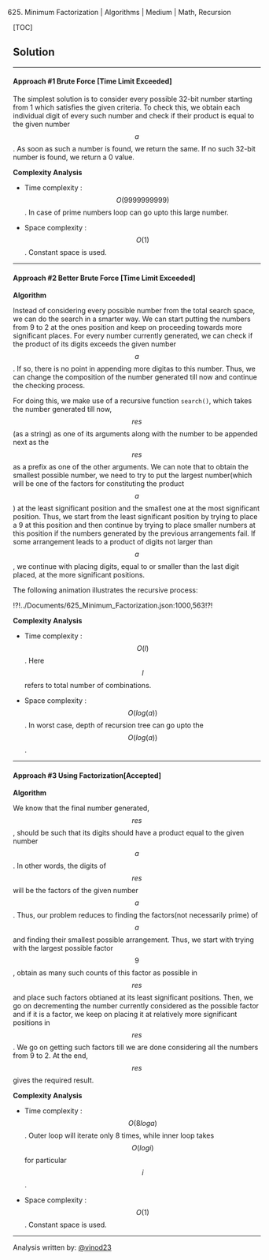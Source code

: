 625. Minimum Factorization | Algorithms | Medium | Math, Recursion

[TOC]

## Solution

---
#### Approach #1 Brute Force [Time Limit Exceeded]

The simplest solution is to consider every possible 32-bit number starting from 1 which satisfies the given criteria. To check this, we obtain each individual digit of every such number and check if their product is equal to the given number $$a$$. As soon as such a number is found, we return the same. If no such 32-bit number is found, we return a 0 value.



**Complexity Analysis**

* Time complexity : $$O(9999999999)$$. In case of prime numbers loop can go upto this large number.

* Space complexity : $$O(1)$$. Constant space is used.

---
#### Approach #2 Better Brute Force [Time Limit Exceeded]

**Algorithm**

Instead of considering every possible number from the total search space, we can do the search in a smarter way. We can start putting the numbers from 9 to 2 at the ones position and keep on proceeding towards more significant places. For every number currently generated, we can check if the product of its digits exceeds the given number $$a$$. If so, there is no point in appending more digitas to this number. Thus, we can change the composition of the number generated till now and continue the checking process. 

For doing this, we make use of a recursive function `search()`, which takes the number generated till now, $$res$$(as a string) as one of its arguments along with the number to be appended next as the $$res$$ as a prefix as one of the other arguments. We can note that to obtain the smallest possible number, we need to try to put the largest number(which will be one of the factors for constituting the product $$a$$) at the least significant position and the smallest one at the most significant position. Thus, we start from the least significant position by trying to place a 9 at this position and then continue by trying to place smaller numbers at this position if the numbers generated by the previous arrangements fail. If some arrangement leads to a product of digits not larger than $$a$$, we continue with placing digits, equal to or smaller than the last digit placed, at the more significant positions.

The following animation illustrates the recursive process:

!?!../Documents/625_Minimum_Factorization.json:1000,563!?!



**Complexity Analysis**

* Time complexity : $$O(l)$$. Here $$l$$ refers to total number of combinations.

* Space complexity : $$O(log(a))$$. In worst case, depth of recursion tree can go upto the $$O(log(a))$$
.

---
#### Approach #3  Using Factorization[Accepted]

**Algorithm**

We know that the final number generated, $$res$$,  should be such that its digits should have a product equal to the given number $$a$$. In other words, the digits of $$res$$ will be the factors of the given number $$a$$. Thus, our problem reduces to finding the factors(not necessarily prime) of $$a$$ and finding their smallest possible arrangement. Thus, we start with trying with the largest possible factor $$9$$, obtain as many such counts of this factor as possible in $$res$$ and place such factors obtianed at its least significant positions. Then, we go on decrementing the number currently considered as the possible factor and if it is a factor, we keep on placing it at relatively more significant positions in $$res$$. We go on getting such factors till we are done considering all the numbers from 9 to 2.  At the end, $$res$$ gives the required result.


**Complexity Analysis**

* Time complexity : $$O(8loga)$$. Outer loop will iterate only 8 times, while inner loop takes $$O(logi)$$ for particular $$i$$.

* Space complexity : $$O(1)$$. Constant space is used.

---
Analysis written by: [@vinod23](https://leetcode.com/vinod23)
